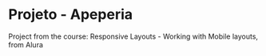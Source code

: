 # Projeto - Apeperia
Project from the course: Responsive Layouts - Working with Mobile layouts, from Alura
